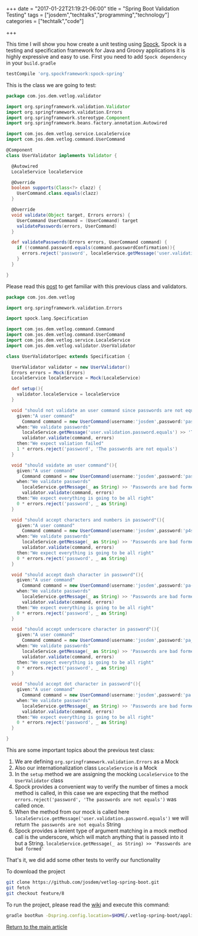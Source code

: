 +++
date = "2017-01-22T21:19:21-06:00"
title = "Spring Boot Validation Testing"
tags = ["josdem","techtalks","programming","technology"]
categories = ["techtalk","code"]

+++

This time I will show you how create a unit testing using [Spock](http://spockframework.org/), Spock is a testing and specification framework for Java and Groovy applications it is highly expressive and easy to use. First you need to add `Spock dependency` in your `build.gradle`

```groovy
testCompile 'org.spockframework:spock-spring'
```

This is the class we are going to test:

```groovy
package com.jos.dem.vetlog.validator

import org.springframework.validation.Validator
import org.springframework.validation.Errors
import org.springframework.stereotype.Component
import org.springframework.beans.factory.annotation.Autowired

import com.jos.dem.vetlog.service.LocaleService
import com.jos.dem.vetlog.command.UserCommand

@Component
class UserValidator implements Validator {

  @Autowired
  LocaleService localeService

  @Override
  boolean supports(Class<?> clazz) {
    UserCommand.class.equals(clazz)
  }

  @Override
  void validate(Object target, Errors errors) {
    UserCommand UserCommand = (UserCommand) target
    validatePasswords(errors, UserCommand)
  }

  def validatePasswords(Errors errors, UserCommand command) {
    if (!command.password.equals(command.passwordConfirmation)){
      errors.reject('password', localeService.getMessage('user.validation.password.equals'))
    }
  }

}
```

Please read this [post](/techtalk/spring/spring_boot_validation) to get familiar with this previous class and validators.

```groovy
package com.jos.dem.vetlog

import org.springframework.validation.Errors

import spock.lang.Specification

import com.jos.dem.vetlog.command.Command
import com.jos.dem.vetlog.command.UserCommand
import com.jos.dem.vetlog.service.LocaleService
import com.jos.dem.vetlog.validator.UserValidator

class UserValidatorSpec extends Specification {

  UserValidator validator = new UserValidator()
  Errors errors = Mock(Errors)
  LocaleService localeService = Mock(LocaleService)

  def setup(){
    validator.localeService = localeService
  }

  void "should not validate an user command since passwords are not equals"(){
    given:"A user command"
      Command command = new UserCommand(username:'josdem',password:'password', passwordConfirmation:'p4ssword', name:'josdem',lastname:'lastname',email:'josdem@email.com')
    when:"We validate passwords"
      localeService.getMessage('user.validation.password.equals') >> 'The passwords are not equals'
      validator.validate(command, errors)
    then:"We expect valiation failed"
    1 * errors.reject('password', 'The passwords are not equals')
  }

  void "should vaidate an user command"(){
    given:"A user command"
      Command command = new UserCommand(username:'josdem',password:'password', passwordConfirmation:'password', name:'josdem',lastname:'lastname',email:'josdem@email.com')
    when:"We validate passwords"
      localeService.getMessage(_ as String) >> 'Passwords are bad formed'
      validator.validate(command, errors)
    then:"We expect everything is going to be all right"
    0 * errors.reject('password', _ as String)
  }

  void "should accept characters and numbers in password"(){
    given:"A user command"
      Command command = new UserCommand(username:'josdem',password:'p4ssword', passwordConfirmation:'p4ssword', name:'josdem',lastname:'lastname',email:'josdem@email.com')
    when:"We validate passwords"
      localeService.getMessage(_ as String) >> 'Passwords are bad formed'
      validator.validate(command, errors)
    then:"We expect everything is going to be all right"
    0 * errors.reject('password', _ as String)
  }

  void "should accept dash character in password"(){
    given:"A user command"
      Command command = new UserCommand(username:'josdem',password:'pa-4ssword', passwordConfirmation:'pa-4ssword', name:'josdem',lastname:'lastname',email:'josdem@email.com')
    when:"We validate passwords"
      localeService.getMessage(_ as String) >> 'Passwords are bad formed'
      validator.validate(command, errors)
    then:"We expect everything is going to be all right"
    0 * errors.reject('password', _ as String)
  }

  void "should accept underscore character in password"(){
    given:"A user command"
      Command command = new UserCommand(username:'josdem',password:'pa_4ssword', passwordConfirmation:'pa_4ssword', name:'josdem',lastname:'lastname',email:'josdem@email.com')
    when:"We validate passwords"
      localeService.getMessage(_ as String) >> 'Passwords are bad formed'
      validator.validate(command, errors)
    then:"We expect everything is going to be all right"
    0 * errors.reject('password', _ as String)
  }

  void "should accept dot character in password"(){
    given:"A user command"
      Command command = new UserCommand(username:'josdem',password:'pa.4ssword', passwordConfirmation:'pa.4ssword', name:'josdem',lastname:'lastname',email:'josdem@email.com')
    when:"We validate passwords"
      localeService.getMessage(_ as String) >> 'Passwords are bad formed'
      validator.validate(command, errors)
    then:"We expect everything is going to be all right"
    0 * errors.reject('password', _ as String)
  }

}
```

This are some important topics about the previous test class:

1. We are defining `org.springframework.validation.Errors` as a Mock
2. Also our internationalization class `LocaleService` is a Mock
3. In the `setup` method we are assigning the mocking `LocaleService` to the `UserValidator` class
4. Spock provides a convenient way to verify the number of times a mock method is called, in this case we are expecting that the method `errors.reject('password', 'The passwords are not equals')` was called once.
5. When the method from our mock is called here `localeService.getMessage('user.validation.password.equals')` we will return `The passwords are not equals` String
6. Spock provides a lenient type of argument matching in a mock method call is the underscore, which will match anything that is passed into it but a String. `localeService.getMessage(_ as String) >> 'Passwords are bad formed'`

That's it, we did add some other tests to verify our functionality

To download the project

```bash
git clone https://github.com/josdem/vetlog-spring-boot.git
git fetch
git checkout feature/8
```

To run the project, please read the [wiki](https://github.com/josdem/vetlog-spring-boot/wiki/YAML%20File) and execute this command:

```bash
gradle bootRun -Dspring.config.location=$HOME/.vetlog-spring-boot/application-development.yml
```

[Return to the main article](/techtalk/spring)

